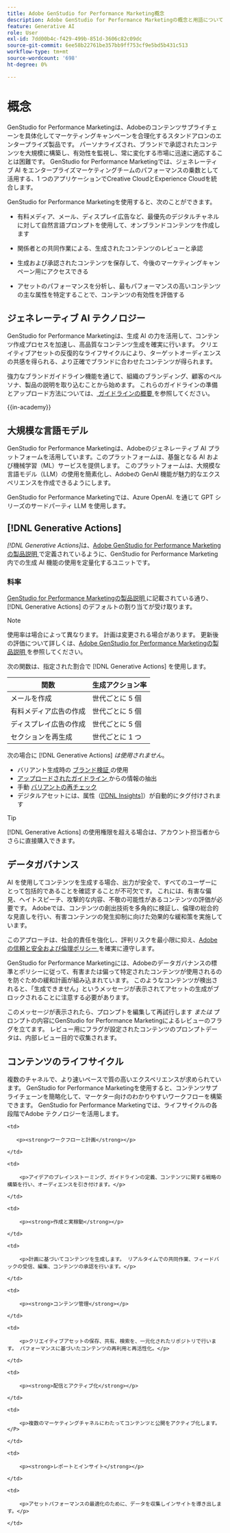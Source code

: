 ```yaml
---
title: Adobe GenStudio for Performance Marketing概念
description: Adobe GenStudio for Performance Marketingの概念と用語について説明します。
feature: Generative AI
role: User
exl-id: 7dd00b4c-f429-499b-851d-3606c82c09dc
source-git-commit: 6ee58b22761be357bb9ff753cf9e5bd5b431c513
workflow-type: tm+mt
source-wordcount: '698'
ht-degree: 0%

---
```


# 概念

GenStudio for Performance Marketingは、Adobeのコンテンツサプライチェーンを具体化してマーケティングキャンペーンを合理化するスタンドアロンのエンタープライズ製品です。 パーソナライズされ、ブランドで承認されたコンテンツを大規模に構築し、有効性を監視し、常に変化する市場に迅速に適応することは困難です。 GenStudio for Performance Marketingでは、ジェネレーティブ AI をエンタープライズマーケティングチームのパフォーマンスの乗数として活用する、1 つのアプリケーションでCreative CloudとExperience Cloudを統合します。

GenStudio for Performance Marketingを使用すると、次のことができます。

* 有料メディア、メール、ディスプレイ広告など、最優先のデジタルチャネルに対して自然言語プロンプトを使用して、オンブランドコンテンツを作成します

* 関係者との共同作業による、生成されたコンテンツのレビューと承認
* 生成および承認されたコンテンツを保存して、今後のマーケティングキャンペーン用にアクセスできる
* アセットのパフォーマンスを分析し、最もパフォーマンスの高いコンテンツの主な属性を特定することで、コンテンツの有効性を評価する

## ジェネレーティブ AI テクノロジー

GenStudio for Performance Marketingは、生成 AI の力を活用して、コンテンツ作成プロセスを加速し、高品質なコンテンツ生成を確実に行います。 クリエイティブアセットの反復的なライフサイクルにより、ターゲットオーディエンスの共感を得られる、より正確でブランドに合わせたコンテンツが得られます。

強力なブランドガイドライン機能を通じて、組織のブランディング、顧客のペルソナ、製品の説明を取り込むことから始めます。 これらのガイドラインの準備とアップロード方法については、[ ガイドラインの概要 ](../user-guide/guidelines/overview.md) を参照してください。

{{in-academy}}

## 大規模な言語モデル

GenStudio for Performance Marketingは、Adobeのジェネレーティブ AI プラットフォームを活用しています。このプラットフォームは、基盤となる AI および機械学習（ML）サービスを提供します。 このプラットフォームは、大規模な言語モデル（LLM）の使用を簡素化し、Adobeの GenAI 機能が魅力的なエクスペリエンスを作成できるようにします。

GenStudio for Performance Marketingでは、Azure OpenAI.<!-- Claude, and Gemini models. --> を通じて GPT シリーズのサードパーティ LLM を使用します。

## [!DNL Generative Actions]

_[!DNL Generative Actions]_&#x200B;は、[Adobe GenStudio for Performance Marketingの製品説明 ](https://helpx.adobe.com/jp/legal/product-descriptions/adobe-genstudio-for-performance-marketing---product-description.html) で定義されているように、GenStudio for Performance Marketing内での生成 AI 機能の使用を定量化するユニットです。

<!-- Add example about usage mode?
Where users check how many generative actions they have left
How they re-up their genactions
If genactions roll over month to month or not -->

### 料率

[GenStudio for Performance Marketingの製品説明 ](https://helpx.adobe.com/jp/legal/product-descriptions/adobe-genstudio-for-performance-marketing---product-description.html) に記載されている通り、[!DNL Generative Actions] のデフォルトの割り当てが受け取ります。

>[!NOTE]
>
>使用率は場合によって異なります。 計画は変更される場合があります。 更新後の評価について詳しくは、[Adobe GenStudio for Performance Marketingの製品説明 ](https://helpx.adobe.com/jp/legal/product-descriptions/adobe-genstudio-for-performance-marketing---product-description.html) を参照してください。

次の関数は、指定された割合で [!DNL Generative Actions] を使用します。

| 関数 | 生成アクション率 |
| -----------------------  | ------------------ |
| メールを作成 | 世代ごとに 5 個 |
| 有料メディア広告の作成 | 世代ごとに 5 個 |
| ディスプレイ広告の作成 | 世代ごとに 5 個 |
| セクションを再生成 | 世代ごとに 1 つ |

<!-- | Generate on-brand images | 1 per prompt  |
| Translation              | 1 per prompt  |
| Video: ADLS              | 1 per prompt  |
| Video: TTS + Avatar      | 1 per prompt  | -->

次の場合に [!DNL Generative Actions] _は使用されません_。

* バリアント生成時の [ ブランド検証 ](/help/user-guide/guidelines/brand-validation.md) の使用
* [ アップロードされたガイドライン ](/help/user-guide/guidelines/add-guidelines.md) からの情報の抽出
* 手動 [ バリアントの再チェック ](/help/user-guide/guidelines/brand-validation.md#improve-brand-alignment)
* デジタルアセットには、属性（[[!DNL Insights]](/help/user-guide/insights/overview.md)）が自動的にタグ付けされます

>[!TIP]
>
>[!DNL Generative Actions] の使用権限を超える場合は、アカウント担当者からさらに直接購入できます。

## データガバナンス

AI を使用してコンテンツを生成する場合、出力が安全で、すべてのユーザーにとって包括的であることを確認することが不可欠です。 これには、有害な偏見、ヘイトスピーチ、攻撃的な内容、不敬の可能性があるコンテンツの評価が必要です。 Adobeでは、コンテンツの創出技術を多角的に検証し、倫理の総合的な見直しを行い、有害コンテンツの発生抑制に向けた効果的な緩和策を実施しています。

このアプローチは、社会的責任を強化し、評判リスクを最小限に抑え、[Adobeの信頼と安全および倫理ポリシー ](https://www.adobe.com/content/dam/cc/en/ai-ethics/pdfs/Adobe-AI-Ethics-Principles.pdf) を確実に遵守します。

GenStudio for Performance Marketingには、Adobeのデータガバナンスの標準とポリシーに従って、有害または偏って特定されたコンテンツが使用されるのを防ぐための緩和計画が組み込まれています。 このようなコンテンツが検出されると、「生成できません」というメッセージが表示されてアセットの生成がブロックされることに注意する必要があります。

このメッセージが表示されたら、プロンプトを編集して再試行します _または_ プロンプトの内容にGenStudio for Performance Marketingによるレビューのフラグを立てます。 レビュー用にフラグが設定されたコンテンツのプロンプトデータは、内部レビュー目的で収集されます。

## コンテンツのライフサイクル

複数のチャネルで、より速いペースで質の高いエクスペリエンスが求められています。 GenStudio for Performance Marketingを使用すると、コンテンツサプライチェーンを簡略化して、マーケター向けのわかりやすいワークフローを構築できます。 GenStudio for Performance Marketingでは、ライフサイクルの各段階でAdobe テクノロジーを活用します。

<table style="table-layout:auto">

<tr style="border: 0;">

    <td>

       <p><strong>ワークフローと計画</strong></p>

    </td>

    <td>

        <p>アイデアのブレインストーミング、ガイドラインの定義、コンテンツに関する戦略の構築を行い、オーディエンスを引き付けます。</p>

    </td>

</tr>

<tr style="border: 0;">

    <td>

        <p><strong>作成と実稼動</strong></p>

    </td>

    <td>

        <p>計画に基づいてコンテンツを生成します。 リアルタイムでの共同作業、フィードバックの受信、編集、コンテンツの承認を行います。</p>

    </td>

</tr>

<tr style="border: 0;">

    <td>

        <p><strong>コンテンツ管理</strong></p>

    </td>

    <td>

        <p>クリエイティブアセットの保存、共有、検索を、一元化されたリポジトリで行います。 パフォーマンスに基づいたコンテンツの再利用と再活性化。</p>

    </td>

</tr>

<tr style="border: 0;">

    <td>

        <p><strong>配信とアクティブ化</strong></p>

    </td>

    <td>

        <p>複数のマーケティングチャネルにわたってコンテンツと公開をアクティブ化します。</P>

    </td>

</tr>

<tr style="border: 0;">

    <td>

        <p><strong>レポートとインサイト</strong></p>

    </td>

    <td>

        <p>アセットパフォーマンスの最適化のために、データを収集しインサイトを導き出します。</p>

    </td>

</tr>

</table>
